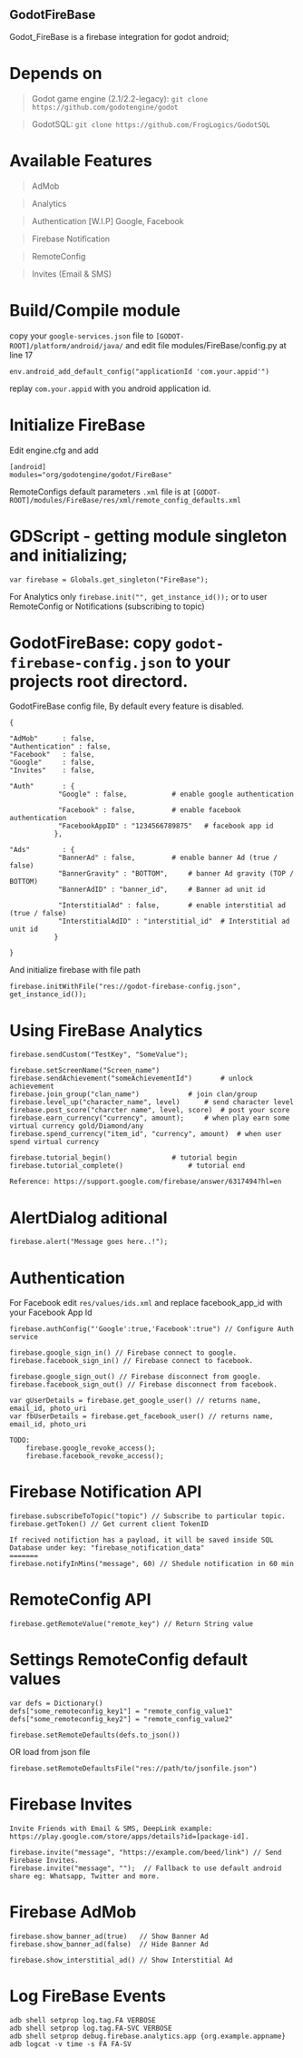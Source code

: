 ## GodotFireBase
Godot_FireBase is a firebase integration for godot android;

# Depends on
> Godot game engine (2.1/2.2-legacy): `git clone https://github.com/godotengine/godot`

> GodotSQL: `git clone https://github.com/FrogLogics/GodotSQL`

# Available Features
> AdMob

> Analytics

> Authentication [W.I.P] Google, Facebook

> Firebase Notification

> RemoteConfig

> Invites (Email & SMS)

# Build/Compile module
copy your `google-services.json` file to `[GODOT-ROOT]/platform/android/java/` and edit file modules/FireBase/config.py at line 17
```
env.android_add_default_config("applicationId 'com.your.appid'")
```
replay `com.your.appid` with you android application id.

# Initialize FireBase
Edit engine.cfg and add
```
[android]
modules="org/godotengine/godot/FireBase"
```

RemoteConfigs default parameters `.xml` file is at `[GODOT-ROOT]/modules/FireBase/res/xml/remote_config_defaults.xml`

# GDScript - getting module singleton and initializing;
```
var firebase = Globals.get_singleton("FireBase");
```
For Analytics only `firebase.init("", get_instance_id());` or to user RemoteConfig or Notifications (subscribing to topic)

# GodotFireBase: copy `godot-firebase-config.json` to your projects root directord.
GodotFireBase config file, By default every feature is disabled.
```
{

"AdMob"		 : false,
"Authentication" : false,
"Facebook"	 : false,
"Google"	 : false,
"Invites"	 : false,

"Auth"		 : {
			"Google" : false,			# enable google authentication

			"Facebook" : false,			# enable facebook authentication
			"FacebookAppID" : "1234566789875"	# facebook app id
		   },

"Ads"		 : {
			"BannerAd" : false,			# enable banner Ad (true / false)
			"BannerGravity" : "BOTTOM",		# banner Ad gravity (TOP / BOTTOM)
			"BannerAdID" : "banner_id",		# Banner ad unit id

			"InterstitialAd" : false,		# enable interstitial ad (true / false)
			"InterstitialAdID" : "interstitial_id"	# Interstitial ad unit id
		   }

}
```
And  initialize firebase with file path
```
firebase.initWithFile("res://godot-firebase-config.json", get_instance_id());
```
# Using FireBase Analytics
```
firebase.sendCustom("TestKey", "SomeValue");

firebase.setScreenName("Screen_name")
firebase.sendAchievement("someAchievementId")		# unlock achievement
firebase.join_group("clan_name")			# join clan/group
firebase.level_up("character_name", level)		# send character level
firebase.post_score("charcter name", level, score)	# post your score
firebase.earn_currency("currency", amount);		# when play earn some virtual currency gold/Diamond/any
firebase.spend_currency("item_id", "currency", amount)	# when user spend virtual currency

firebase.tutorial_begin()				# tutorial begin
firebase.tutorial_complete()				# tutorial end

Reference: https://support.google.com/firebase/answer/6317494?hl=en
```

# AlertDialog aditional
```
firebase.alert("Message goes here..!");
```

# Authentication

For Facebook edit `res/values/ids.xml` and replace facebook_app_id with your Facebook App Id
```
firebase.authConfig("'Google':true,'Facebook':true") // Configure Auth service

firebase.google_sign_in() // Firebase connect to google.
firebase.facebook_sign_in() // Firebase connect to facebook.

firebase.google_sign_out() // Firebase disconnect from google.
firebase.facebook_sign_out() // Firebase disconnect from facebook.

var gUserDetails = firebase.get_google_user() // returns name, email_id, photo_uri
var fbUserDetails = firebase.get_facebook_user() // returns name, email_id, photo_uri

TODO:
	firebase.google_revoke_access();
	firebase.facebook_revoke_access();

```

# Firebase Notification API
```
firebase.subscribeToTopic("topic") // Subscribe to particular topic.
firebase.getToken() // Get current client TokenID

If recived notifiction has a payload, it will be saved inside SQL Database under key: "firebase_notification_data"
=======
firebase.notifyInMins("message", 60) // Shedule notification in 60 min
```

# RemoteConfig API
```
firebase.getRemoteValue("remote_key") // Return String value
```
# Settings RemoteConfig default values
```
var defs = Dictionary()
defs["some_remoteconfig_key1"] = "remote_config_value1"
defs["some_remoteconfig_key2"] = "remote_config_value2"

firebase.setRemoteDefaults(defs.to_json())
```
OR load from json file
```
firebase.setRemoteDefaultsFile("res://path/to/jsonfile.json")
```

# Firebase Invites
```
Invite Friends with Email & SMS, DeepLink example: https://play.google.com/store/apps/details?id=[package-id].

firebase.invite("message", "https://example.com/beed/link") // Send Firebase Invites.
firebase.invite("message", "");  // Fallback to use default android share eg: Whatsapp, Twitter and more.
```

# Firebase AdMob
```
firebase.show_banner_ad(true)	// Show Banner Ad
firebase.show_banner_ad(false)	// Hide Banner Ad

firebase.show_interstitial_ad() // Show Interstitial Ad
```

# Log FireBase Events
```
adb shell setprop log.tag.FA VERBOSE
adb shell setprop log.tag.FA-SVC VERBOSE
adb shell setprop debug.firebase.analytics.app {org.example.appname}
adb logcat -v time -s FA FA-SV
```
